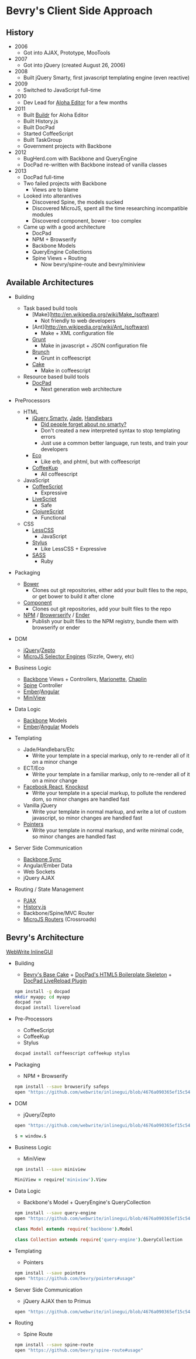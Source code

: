 # Bevry's Client Side Approach

## History

- 2006
	- Got into AJAX, Prototype, MooTools
- 2007
	- Got into jQuery (created August 26, 2006)
- 2008
	- Built jQuery Smarty, first javascript templating engine (even reactive)
- 2009
	- Switched to JavaScript full-time
- 2010
	- Dev Lead for [Aloha Editor](http://aloha-editor.org/) for a few months
- 2011
	- Built [Buildr](https://github.com/balupton/buildr) for Aloha Editor
	- Built History.js
	- Built DocPad
	- Started CoffeeScript
	- Built TaskGroup
	- Government projects with Backbone
- 2012
	- BugHerd.com with Backbone and QueryEngine
	- DocPad re-written with Backbone instead of vanilla classes
- 2013
	- DocPad full-time
	- Two failed projects with Backbone
		- Views are to blame
	- Looked into alterantives
		- Discovered Spine, the models sucked
		- Discovered MicroJS, spent all the time researching incompatible modules
		- Discovered component, bower - too complex
	- Came up with a good architecture
		- DocPad
		- NPM + Browserify
		- Backbone Models
		- QueryEngine Collections
		- Spine Views + Routing
			- Now bevry/spine-route and bevry/miniview

## Available Architectures

- Building
	- Task based build tools
		- [Make](http://en.wikipedia.org/wiki/Make_(software)
			- Not friendly to web developers
		- [Ant](http://en.wikipedia.org/wiki/Ant_(software)
			- Make + XML configuration file
		- [Grunt](http://gruntjs.com/)
			- Make in javascript + JSON configuration file
		- [Brunch](http://brunch.io/)
			- Grunt in coffeescript
		- [Cake](http://coffeescript.org/#cake)
			- Make in coffeescript
	- Resource based build tools
		- [DocPad](http://docpad.org)
			- Next generation web architecture

- PreProcessors
	- HTML
		- [jQuery Smarty](http://balupton.github.io/jquery-smarty/demo/), [Jade](http://jade-lang.com/), [Handlebars](http://handlebarsjs.com/)
			- [Did people forget about no smarty?](https://web.archive.org/web/20101129144816/http://www.nosmarty.net/)
			- Don't created a new interpreted syntax to stop templating errors
			- Just use a common better language, run tests, and train your developers
		- [Eco](https://github.com/sstephenson/eco)
			- Like erb, and phtml, but with coffeescript
		- [CoffeeKup](http://coffeekup.org/)
			- All coffeescript
	- JavaScript
		- [CoffeeScript](http://coffeescript.org/)
			- Expressive
		- [LiveScript](http://www.typescriptlang.org/)
			- Safe
		- [ClojureScript](http://himera.herokuapp.com/synonym.html)
			- Functional
	- CSS
		- [LessCSS](http://lesscss.org/)
			- JavaScript
		- [Stylus](http://learnboost.github.io/stylus/)
			- Like LessCSS + Expressive
		- [SASS](http://sass-lang.com/)
			- Ruby

- Packaging
	- [Bower](http://bower.io/)
		- Clones out git repositories, either add your built files to the repo, or get bower to build it after clone
	- [Component](https://github.com/component/component)
		- Clones out git repositories, add your built files to the repo
	- [NPM](http://npmjs.org/) / [Browerserify](http://browserify.org/) / [Ender](http://ender.jit.su/)
		- Publish your built files to the NPM registry, bundle them with browserify or ender

- DOM
	- [jQuery](http://jquery.com/)/[Zepto](http://zeptojs.com/)
	- [MicroJS Selector Engines](http://microjs.com/#selector) (Sizzle, Qwery, etc)

- Business Logic
	- [Backbone](http://backbonejs.org/) Views + Controllers, [Marionette](http://marionettejs.com/), [Chaplin](http://chaplinjs.org/)
	- [Spine](http://spinejs.com/) Controller
	- [Ember](http://emberjs.com/)/[Angular](http://angularjs.org/)
	- [MiniView](https://github.com/bevry/miniview)

- Data Logic
	- [Backbone](http://backbonejs.org/) Models
	- [Ember](http://emberjs.com/)/[Angular](http://angularjs.org/) Models

- Templating
	- Jade/Handlebars/Etc
		- Write your template in a special markup, only to re-render all of it on a minor change
	- ECT/Eco
		- Write your template in a familiar markup, only to re-render all of it on a minor change
	- [Facebook React](http://facebook.github.io/react/), [Knockout](http://knockoutjs.com/)
		- Write your template in a special markup, to pollute the rendered dom, so minor changes are handled fast
	- Vanilla jQuery
		- Write your template in normal markup, and write a lot of custom javascript, so minor changes are handled fast
	- [Pointers](https://github.com/bevry/pointers)
		- Write your template in normal markup, and write minimal code, so minor changes are handled fast

- Server Side Communication
	- [Backbone Sync](http://backbonejs.org/#Sync)
	- Angular/Ember Data
	- Web Sockets
	- jQuery AJAX

- Routing / State Management
	- [PJAX](https://github.com/defunkt/jquery-pjax)
	- [History.js](https://github.com/browserstate/history.js)
	- Backbone/Spine/MVC Router
	- [MicroJS Routers](http://microjs.com/#route) (Crossroads)


## Bevry's Architecture

[WebWrite InlineGUI](https://github.com/webwrite/inlinegui)

- Building
	- [Bevry's Base Cake](https://github.com/bevry/base/blob/master/Cakefile) + [DocPad's HTML5 Boilerplate Skeleton](https://github.com/docpad/html5-boilerplate.docpad) + [DocPad LiveReload Plugin](http://docpad.org/p/livereload)

	``` bash
	npm install -g docpad
	mkdir myapp; cd myapp
	docpad run
	docpad install livereload
	```

- Pre-Processors
	- CoffeeScript
	- CoffeeKup
	- Stylus

	``` bash
	docpad install coffeescript coffeekup stylus
	```

- Packaging
	- NPM + Browserify
	
	``` bash
	npm install --save browserify safeps
	open "https://github.com/webwrite/inlinegui/blob/4676a090365ef15c5479e3b92e1e2250255a9176/docpad.coffee#L110-L143"
	```

- DOM
	- jQuery/Zepto

	``` bash
	open "https://github.com/webwrite/inlinegui/blob/4676a090365ef15c5479e3b92e1e2250255a9176/docpad.coffee#L51-L52"
	```

	``` coffeescript
	$ = window.$
	```

- Business Logic
	- MiniView

	``` bash
	npm install --save miniview
	```

	``` coffeescript
	MiniView = require('miniview').View
	```

- Data Logic
	- Backbone's Model + QueryEngine's QueryCollection
	
	``` bash
	npm install --save query-engine
	open "https://github.com/webwrite/inlinegui/blob/4676a090365ef15c5479e3b92e1e2250255a9176/docpad.coffee#L54-L58"
	```

	``` coffeescript
	class Model extends require('backbone').Model

	class Collection extends require('query-engine').QueryCollection
	```

- Templating
	- Pointers

	``` bash
	npm install --save pointers
	open "https://github.com/bevry/pointers#usage"
	```

- Server Side Communication
	- jQuery AJAX then to Primus

	``` bash
	open "https://github.com/webwrite/inlinegui/blob/4676a090365ef15c5479e3b92e1e2250255a9176/src/documents/scripts/views/app.js.coffee#L353-L393"
	```

- Routing
	- Spine Route

	``` bash
	npm install --save spine-route
	open "https://github.com/bevry/spine-route#usage"
	```
